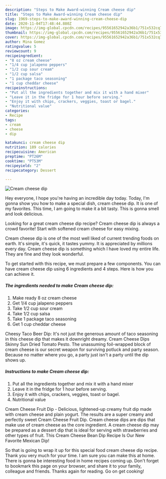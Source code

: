 ```yaml
---
description: "Steps to Make Award-winning Cream cheese dip"
title: "Steps to Make Award-winning Cream cheese dip"
slug: 1969-steps-to-make-award-winning-cream-cheese-dip
date: 2020-11-04T17:48:44.880Z
image: https://img-global.cpcdn.com/recipes/95561652942a36b1/751x532cq70/cream-cheese-dip-recipe-main-photo.jpg
thumbnail: https://img-global.cpcdn.com/recipes/95561652942a36b1/751x532cq70/cream-cheese-dip-recipe-main-photo.jpg
cover: https://img-global.cpcdn.com/recipes/95561652942a36b1/751x532cq70/cream-cheese-dip-recipe-main-photo.jpg
author: Mina Gomez
ratingvalue: 5
reviewcount: 9
recipeingredient:
- "8 oz cream cheese"
- "1/4 cup jalapeno peppers"
- "1/2 cup sour cream"
- "1/2 cup salsa"
- "1 package taco seasoning"
- "1 cup cheddar cheese"
recipeinstructions:
- "Put all the ingredients together and mix it with a hand mixer"
- "Leave it in the fridge for 1 hour before serving."
- "Enjoy it with chips, crackers, veggies, toast or bagel."
- "Nutritional value"
categories:
- Recipe
tags:
- cream
- cheese
- dip

katakunci: cream cheese dip 
nutrition: 189 calories
recipecuisine: American
preptime: "PT26M"
cooktime: "PT53M"
recipeyield: "2"
recipecategory: Dessert

---
```



![Cream cheese dip](https://img-global.cpcdn.com/recipes/95561652942a36b1/751x532cq70/cream-cheese-dip-recipe-main-photo.jpg)

Hey everyone, I hope you're having an incredible day today. Today, I'm gonna show you how to make a special dish, cream cheese dip. It is one of my favorites. This time, I am going to make it a bit tasty. This is gonna smell and look delicious.

Looking for a great cream cheese dip recipe? Cream cheese dip is always a crowd favorite! Start with softened cream cheese for easy mixing.

Cream cheese dip is one of the most well liked of current trending foods on earth. It's simple, it's quick, it tastes yummy. It is appreciated by millions every day. Cream cheese dip is something which I have loved my entire life. They are fine and they look wonderful.


To get started with this recipe, we must prepare a few components. You can have cream cheese dip using 6 ingredients and 4 steps. Here is how you can achieve it.

<!--inarticleads1-->

##### The ingredients needed to make Cream cheese dip:

1. Make ready 8 oz cream cheese
1. Get 1/4 cup jalapeno peppers
1. Take 1/2 cup sour cream
1. Take 1/2 cup salsa
1. Take 1 package taco seasoning
1. Get 1 cup cheddar cheese


Cheesy Taco Beer Dip: It&#39;s not just the generous amount of taco seasoning in this cheese dip that makes it downright dreamy. Cream Cheese Dips Skinny Sun Dried Tomato Pesto. The unassuming foil-wrapped block of cream cheese is our secret weapon for surviving potluck and party season. Because no matter where you go, a party just isn&#39;t a party until the dip shows up. 

<!--inarticleads2-->

##### Instructions to make Cream cheese dip:

1. Put all the ingredients together and mix it with a hand mixer
1. Leave it in the fridge for 1 hour before serving.
1. Enjoy it with chips, crackers, veggies, toast or bagel.
1. Nutritional value


Cream Cheese Fruit Dip - Delicious, lightened-up creamy fruit dip made with cream cheese and plain yogurt. The results are a super creamy and perfectly sweet Cream Cheese Fruit Dip. Cream cheese dips are dips that make use of cream cheese as the core ingredient. A cream cheese dip may be prepared as a dessert dip that is ideal for serving with strawberries and other types of fruit. This Cream Cheese Bean Dip Recipe Is Our New Favorite Mexican Dip! 

So that is going to wrap it up for this special food cream cheese dip recipe. Thank you very much for your time. I am sure you can make this at home. There is gonna be interesting food in home recipes coming up. Don't forget to bookmark this page on your browser, and share it to your family, colleague and friends. Thanks again for reading. Go on get cooking!
